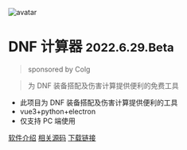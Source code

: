 ![avatar](img\logo.ico)

# DNF 计算器 <small class="version">2022.6.29.Beta</small>

> sponsored by Colg

> 为 DNF 装备搭配及伤害计算提供便利的免费工具

- 此项目为 DNF 装备搭配及伤害计算提供便利的工具
- vue3+python+electron
- 仅支持 PC 端使用

[软件介绍](USERMANUAL) [相关源码](https://gitee.com/dcalc/dnfcalculating_110) [下载链接](https://wwn.lanzout.com/s/dcalc)
